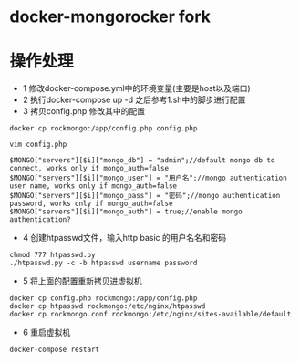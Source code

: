 docker-mongorocker fork
=======================

# 操作处理
* 1 修改docker-compose.yml中的环境变量(主要是host以及端口)
* 2 执行docker-compose up -d 之后参考1.sh中的脚步进行配置
* 3 拷贝config.php 修改其中的配置

```
docker cp rockmongo:/app/config.php config.php

vim config.php

$MONGO["servers"][$i]["mongo_db"] = "admin";//default mongo db to connect, works only if mongo_auth=false
$MONGO["servers"][$i]["mongo_user"] = "用户名";//mongo authentication user name, works only if mongo_auth=false
$MONGO["servers"][$i]["mongo_pass"] = "密码";//mongo authentication password, works only if mongo_auth=false
$MONGO["servers"][$i]["mongo_auth"] = true;//enable mongo authentication?
```

* 4 创建htpasswd文件，输入http basic 的用户名名和密码

```
chmod 777 htpasswd.py
./htpasswd.py -c -b htpasswd username password
```

* 5 将上面的配置重新拷贝进虚拟机

```
docker cp config.php rockmongo:/app/config.php
docker cp htpasswd rockmongo:/etc/nginx/htpasswd
docker cp rockmongo.conf rockmongo:/etc/nginx/sites-available/default
```

* 6 重启虚拟机

```
docker-compose restart
```
